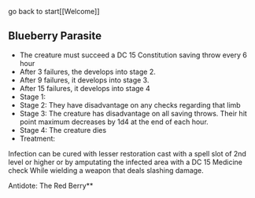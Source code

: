 go back to start[[Welcome]]

## Blueberry Parasite

- The creature must succeed a DC 15 Constitution saving throw every 6 hour
- After 3 failures, the develops into stage 2.
- After 9 failures, it develops into stage 3. 
- After 15 failures, it develops into stage 4
- Stage 1: 
- Stage 2: They have disadvantage on any checks regarding that limb
- Stage 3: The creature has disadvantage on all saving throws. Their hit point maximum decreases by 1d4 at the end of each hour.
- Stage 4: The creature dies
- Treatment:

Infection can be cured with lesser restoration cast with a spell slot of 2nd level or higher or by amputating the infected area with a DC 15 Medicine check While wielding a weapon that deals slashing damage.

Antidote: The Red Berry**